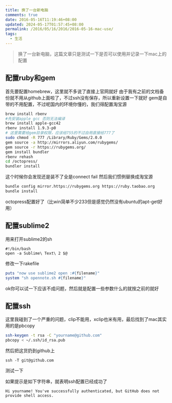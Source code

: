 ```yaml
---
title: 换了一台新电脑
comments: true
date: 2016-05-16T11:19:46+08:00
updated: 2024-05-17T01:57:45+08:00
permalink: /2016/05/16/2016/2016-05-16-mac-use/
tags:
  - 生活
---
```


> 换了一台新电脑，这篇文章只是测试一下是否可以使用并记录一下mac上的配置

## 配置ruby和gem

<!-- more -->

首先要配置homebrew，这里就不多说了直接上官网就好
由于我有之前的文档备份就不用从github上面啦了，不过ssh没有保存，所以重新设置一下就好
gem是自带的不用配置，不过呢国内的环境你懂的，我们得配置淘宝源

```bash
brew install rbenv
#先安装apple gcc 否则无法编译
brew install apple-gcc42
rbenv install 1.9.3-p0
# 这里需要给gem目录权限，应该给755的不过自用直接给777了
sudo chmod -R 777 /Library/Ruby/Gems/2.0.0
gem source -a http://mirrors.aliyun.com/rubygems/
gem source -r https://rubygems.org/
gem install bundler
rbenv rehash
cd /octopress/
bundler install
```

这个时候你会发现还是装不了全是connect fail
然后我们惯例替换成淘宝源

```bash
bundle config mirror.https://rubygems.org https://ruby.taobao.org
bundle install
```
octopress配置好了（比win简单不少233但是感觉仍然没有ubuntu的apt-get好用）

## 配置sublime2
用来打开sublime2的sh
```
#!/bin/bash
open -a Sublime\ Text\ 2 $@
```

修改一下rakefile
```ruby
puts "now use sublime2 open :#{filename}"
system "sh opennote.sh #{filename}"
```
ok你可以试一下应该不成问题，然后就是配置一些参数什么的就按之前的就好
##  配置ssh
这里我碰到了一个严重的问题，clip不能用，xclip也米有用，最后找到了mac其实用的是pbcopy
```bash
ssh-keygen -t rsa -C "yourname@github.com"
pbcopy < ~/.ssh/id_rsa.pub
```

然后把这货扔到github上

```
ssh -T git@github.com
```

测试一下

如果提示是如下字符串，就表明ssh配置已经成功了

```
Hi yourname! You've successfully authenticated, but GitHub does not provide shell access.
```

